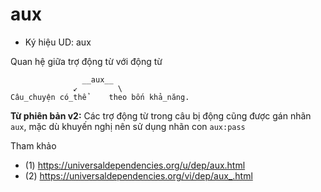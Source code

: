 # aux

* Ký hiệu UD: aux

Quan hệ giữa trợ động từ với động từ

``` 
                __aux__
              ↙         \
Câu_chuyện có_thể     theo bốn khả_năng.
```

**Từ phiên bản v2:** Các trợ động từ trong câu bị động cũng được gán nhãn `aux`, mặc dù khuyến nghị nên sử dụng nhãn con
`aux:pass` 

Tham khảo

* (1) https://universaldependencies.org/u/dep/aux.html
* (2) https://universaldependencies.org/vi/dep/aux_.html